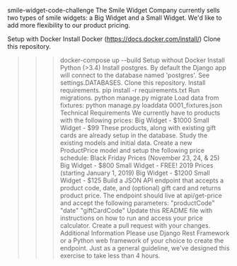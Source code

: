 smile-widget-code-challenge
The Smile Widget Company currently sells two types of smile widgets: a Big Widget and a Small Widget. We'd like to add more flexibility to our product pricing.

Setup with Docker
Install Docker (https://docs.docker.com/install/)
Clone this repository.
>>> docker-compose up --build
Setup without Docker
Install Python (>3.4)
Install postgres. By default the Django app will connect to the database named 'postgres'. See settings.DATABASES.
Clone this repository.
Install requirements.
>>> pip install -r requirements.txt
Run migrations.
>>> python manage.py migrate
Load data from fixtures:
>>> python manage.py loaddata 0001_fixtures.json
Technical Requirements
We currently have to products with the following prices:
Big Widget - $1000
Small Widget - $99
These products, along with existing gift cards are already setup in the database. Study the existing models and initial data.
Create a new ProductPrice model and setup the following price schedule:
Black Friday Prices (November 23, 24, & 25)
Big Widget - $800
Small Widget - FREE!
2019 Prices (starting January 1, 2019)
Big Widget - $1200
Small Widget - $125
Build a JSON API endpoint that accepts a product code, date, and (optional) gift card and returns product price.
The endpoint should live at api/get-price and accept the following parameters:
"productCode"
"date"
"giftCardCode"
Update this README file with instructions on how to run and access your price calculator.
Create a pull request with your changes.
Additional Information
Please use Django Rest Framework or a Python web framework of your choice to create the endpoint.
Just as a general guideline, we've designed this exercise to take less than 4 hours.
